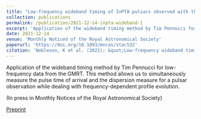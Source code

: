 ```yaml
---
title: "Low-frequency wideband timing of InPTA pulsars observed with the uGMRT"
collection: publications
permalink: /publication/2021-12-14-inpta-wideband-1
excerpt: 'Application of the wideband timing method by Tim Pennucci for low-frequency data from the GMRT. This method allows us to simultaneously measure the pulse time of arrival and the dispersion measure for a pulsar observation while dealing with frequency-dependent profile evolution.'
date: 2021-12-14
venue: 'Monthly Noticed of the Royal Astronomical Society'
paperurl: 'https://doi.org/10.1093/mnras/stac532'
citation: 'Nobleson, K et al. (2021); &quot;Low-frequency wideband timing of InPTA pulsars observed with the uGMRT.&quot; <i>arXiv e-prints</i>; 2112.06908.'
---
```

Application of the wideband timing method by Tim Pennucci for low-frequency data from the GMRT. This method allows us to simultaneously measure the pulse time of arrival and the dispersion measure for a pulsar observation while dealing with frequency-dependent profile evolution.

(In press in Monthly Notices of the Royal Astronomical Society)

[Preprint](https://arxiv.org/abs/2112.06908)
